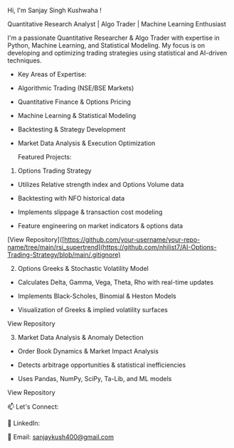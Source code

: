 Hi, I'm Sanjay Singh Kushwaha !

Quantitative Research Analyst | Algo Trader | Machine Learning Enthusiast

I'm a passionate Quantitative Researcher & Algo Trader with expertise in Python, Machine Learning, and Statistical Modeling. My focus is on developing and optimizing trading strategies using statistical and AI-driven techniques.

- Key Areas of Expertise:

 * Algorithmic Trading (NSE/BSE Markets)

 * Quantitative Finance & Options Pricing

 * Machine Learning & Statistical Modeling

 * Backtesting & Strategy Development

 * Market Data Analysis & Execution Optimization

    Featured Projects:

 1. Options Trading Strategy

 * Utilizes Relative strength index and Options Volume data

 * Backtesting with NFO historical data

 * Implements slippage & transaction cost modeling

 * Feature engineering on market indicators & options data

[View Repository]([https://github.com/your-username/your-repo-name/tree/main/rsi_supertrend](https://github.com/nhilist7/AI-Options-Trading-Strategy/blob/main/.gitignore)

 2. Options Greeks & Stochastic Volatility Model

 * Calculates Delta, Gamma, Vega, Theta, Rho with real-time updates

 * Implements Black-Scholes, Binomial & Heston Models

 * Visualization of Greeks & implied volatility surfaces

View Repository

 3. Market Data Analysis & Anomaly Detection

 * Order Book Dynamics & Market Impact Analysis

 * Detects arbitrage opportunities & statistical inefficiencies

 * Uses Pandas, NumPy, SciPy, Ta-Lib, and ML models

View Repository

📫 Let's Connect:

💼 LinkedIn: 

📩 Email: sanjaykush400@gmail.com



